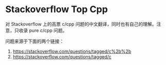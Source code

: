 # Stackoverflow Top Cpp

对 Stackoverflow 上的高票 c/cpp 问题的中文翻译，同时也有自己的理解。注意，只收录 pure c/cpp 问题。

问题来源于下面的两个链接：

 1. https://stackoverflow.com/questions/tagged/c%2b%2b
 2. https://stackoverflow.com/questions/tagged/c
